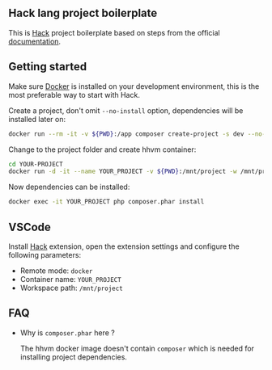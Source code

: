 ## Hack lang project boilerplate

This is [Hack](https://docs.hhvm.com/hack/) project boilerplate based on steps from the official [documentation](https://docs.hhvm.com/hack/getting-started/starting-a-real-project).

## Getting started

Make sure [Docker](https://docs.docker.com/engine/install/) is installed on your development environment, this is the most preferable way to start with Hack.

Create a project, don't omit `--no-install` option, dependencies will be installed later on:
```sh
docker run --rm -it -v ${PWD}:/app composer create-project -s dev --no-install skoro/hack-project YOUR_PROJECT
```

Change to the project folder and create hhvm container:
```sh
cd YOUR-PROJECT
docker run -d -it --name YOUR_PROJECT -v ${PWD}:/mnt/project -w /mnt/project hhvm/hhvm
```

Now dependencies can be installed:
```sh
docker exec -it YOUR_PROJECT php composer.phar install
```

## VSCode

Install [Hack](https://marketplace.visualstudio.com/items?itemName=pranayagarwal.vscode-hack) extension, open the extension settings and configure the following parameters:
- Remote mode: `docker`
- Container name: `YOUR_PROJECT`
- Workspace path: `/mnt/project`

## FAQ

- Why is `composer.phar` here ?

    The hhvm docker image doesn't contain `composer` which is needed for 
    installing project dependencies.
